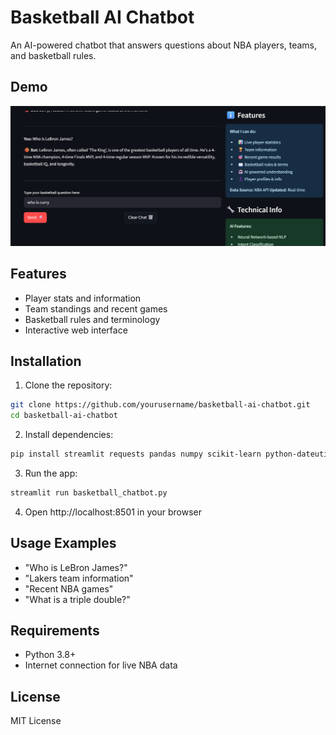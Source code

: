 # Basketball AI Chatbot

An AI-powered chatbot that answers questions about NBA players, teams, and basketball rules.

## Demo
![Basketball Chatbot Interface](img1.png)

## Features
- Player stats and information
- Team standings and recent games
- Basketball rules and terminology
- Interactive web interface

## Installation

1. Clone the repository:
```bash
git clone https://github.com/yourusername/basketball-ai-chatbot.git
cd basketball-ai-chatbot
```

2. Install dependencies:
```bash
pip install streamlit requests pandas numpy scikit-learn python-dateutil
```

3. Run the app:
```bash
streamlit run basketball_chatbot.py
```

4. Open http://localhost:8501 in your browser

## Usage Examples
- "Who is LeBron James?"
- "Lakers team information"
- "Recent NBA games"
- "What is a triple double?"

## Requirements
- Python 3.8+
- Internet connection for live NBA data

## License
MIT License
